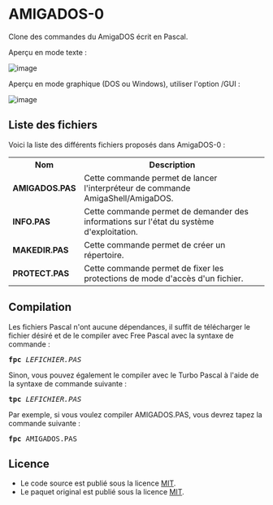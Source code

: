 # AMIGADOS-0
Clone des commandes du AmigaDOS écrit en Pascal.

Aperçu en mode texte :

![image](https://user-images.githubusercontent.com/11842176/160870008-c9f4ee94-e44f-435e-995e-d6e2bb6140d1.png)

Aperçu en mode graphique (DOS ou Windows), utiliser l'option /GUI : 

![image](https://github.com/gladir/AMIGADOS-0/assets/11842176/628a28f7-2380-4f53-852e-1b252ea4685f)


<h2>Liste des fichiers</h2>

Voici la liste des différents fichiers proposés dans AmigaDOS-0 :

<table>
		<tr>
			<th>Nom</th>
			<th>Description</th>	
		</tr>
		<tr>
			<td><b>AMIGADOS.PAS</b></td>
			<td>Cette commande permet de lancer l'interpréteur de commande AmigaShell/AmigaDOS.</td>
		</tr>
	       <tr>
			<td><b>INFO.PAS</b></td>
			<td>Cette commande permet de demander des informations sur l'état du système d'exploitation.</td>
		</tr>
		<tr>
			<td><b>MAKEDIR.PAS</b></td>
			<td>Cette commande permet de créer un répertoire.</td>
		</tr>
		<tr>
			<td><b>PROTECT.PAS</b></td>
   			<td>Cette commande permet de fixer les protections de mode d'accès d'un fichier.</td>
		</tr>
</table>

<h2>Compilation</h2>
	
Les fichiers Pascal n'ont aucune dépendances, il suffit de télécharger le fichier désiré et de le compiler avec Free Pascal avec la syntaxe de commande  :

<pre><b>fpc</b> <i>LEFICHIER.PAS</i></pre>
	
Sinon, vous pouvez également le compiler avec le Turbo Pascal à l'aide de la syntaxe de commande suivante :	

<pre><b>tpc</b> <i>LEFICHIER.PAS</i></pre>
	
Par exemple, si vous voulez compiler AMIGADOS.PAS, vous devrez tapez la commande suivante :

<pre><b>fpc</b> AMIGADOS.PAS</pre>

<h2>Licence</h2>
<ul>
 <li>Le code source est publié sous la licence <a href="https://github.com/gladir/AMIGADOS-0/blob/main/LICENSE">MIT</a>.</li>
 <li>Le paquet original est publié sous la licence <a href="https://github.com/gladir/AMIGADOS-0/blob/main/LICENSE">MIT</a>.</li>
</ul>
